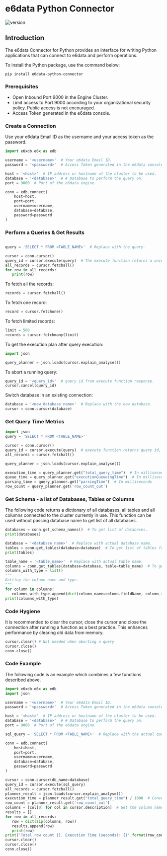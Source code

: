 # e6data Python Connector

![version](https://img.shields.io/badge/version-1.0.7-blue.svg)

## Introduction

The e6data Connector for Python provides an interface for writing Python applications that can connect to e6data and perform operations.

To install the Python package, use the command below:
```shell
pip install e6data-python-connector
```
### Prerequisites

* Open Inbound Port 9000 in the Engine Cluster.
* Limit access to Port 9000 according to your organizational security policy. Public access is not encouraged.
* Access Token generated in the e6data console.

### Create a Connection

Use your e6data Email ID as the username and your access token as the password.

```python
import e6xdb.e6x as edb

username = '<username>'  # Your e6data Email ID.
password = '<password>'  # Access Token generated in the e6data console.

host = '<host>'  # IP address or hostname of the cluster to be used.
database = '<database>'  # # Database to perform the query on.
port = 9000  # Port of the e6data engine.

conn = edb.connect(
    host=host,
    port=port,
    username=username,
    database=database,
    password=password
)
```

### Perform a Queries & Get Results

```python

query = 'SELECT * FROM <TABLE_NAME>'  # Replace with the query.

cursor = conn.cursor()
query_id = cursor.execute(query)  # The execute function returns a unique query ID, which can be use to abort the query.
all_records = cursor.fetchall()
for row in all_records:
   print(row)
```

To fetch all the records:
```python
records = cursor.fetchall()
```

To fetch one record:
```python
record = cursor.fetchone()
```

To fetch limited records:
```python
limit = 500
records = cursor.fetchmany(limit)
```

To get the execution plan after query execution:
```python
import json

query_planner = json.loads(cursor.explain_analyse())
```

To abort a running query:
```python
query_id = '<query_id>'  # query id from execute function response.
cursor.cancel(query_id)
```

Switch database in an existing connection:
```python
database = '<new_database_name>'  # Replace with the new database.
cursor = conn.cursor(database)
```

### Get Query Time Metrics
```python
import json
query = 'SELECT * FROM <TABLE_NAME>'

cursor = conn.cursor()
query_id = cursor.execute(query)  # execute function returns query id, can be use for aborting th query.
all_records = cursor.fetchall()

query_planner = json.loads(cursor.explain_analyse())

execution_time = query_planner.get("total_query_time")  # In milliseconds
queue_time = query_planner.get("executionQueueingTime")  # In milliseconds
parsing_time = query_planner.get("parsingTime")  # In milliseconds
row_count = query_planner.get('row_count_out')
```

### Get Schema - a list of Databases, Tables or Columns
The following code returns a dictionary of all databases, all tables and all columns connected to the cluster currently in use.
This function can be used without passing database name to get list of all databases.

```python
databases = conn.get_schema_names()  # To get list of databases.
print(databases)

database = '<database_name>'  # Replace with actual database name.
tables = conn.get_tables(database=database)  # To get list of tables from a database.
print(tables)

table_name = '<table_name>'  # Replace with actual table name.
columns = conn.get_tables(database=database, table=table_name)  # To get the list of columns from a table.
columns_with_type = list()
"""
Getting the column name and type.
"""
for column in columns:
   columns_with_type.append(dict(column_name=column.fieldName, column_type=column.fieldType))
print(columns_with_type)
```

### Code Hygiene
It is recommended to clear the cursor, close the cursor and close the connection after running a function as a best practice. 
This enhances performance by clearing old data from memory.

```python
cursor.clear() # Not needed when aborting a query
cursor.close()
conn.close()
```

### Code Example
The following code is an example which combines a few functions described above.
```python
import e6xdb.e6x as edb
import json

username = '<username>'  # Your e6data Email ID.
password = '<password>'  # Access Token generated in the e6data console.

host = '<host>'  # IP address or hostname of the cluster to be used.
database = '<database>'  # # Database to perform the query on.
port = 9000  # Port of the e6data engine.

sql_query = 'SELECT * FROM <TABLE_NAME>'  # Replace with the actual query.

conn = edb.connect(
    host=host,
    port=port,
    username=username,
    database=database,
    password=password
)

cursor = conn.cursor(db_name=database)
query_id = cursor.execute(sql_query)
all_records = cursor.fetchall()
planner_result = json.loads(cursor.explain_analyse())
execution_time = planner_result.get("total_query_time") / 1000  # Converting into seconds.
row_count = planner_result.get('row_count_out')
columns = [col[0] for col in cursor.description]  # Get the column names and merge them with the results.
results = []
for row in all_records:
   row = dict(zip(columns, row))
   results.append(row)
   print(row)
print('Total row count {}, Execution Time (seconds): {}'.format(row_count, execution_time))
cursor.clear()
cursor.close()
conn.close()
```
